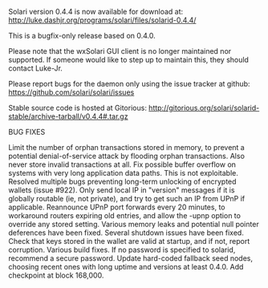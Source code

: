 Solari version 0.4.4 is now available for download at:
http://luke.dashjr.org/programs/solari/files/solarid-0.4.4/

This is a bugfix-only release based on 0.4.0.

Please note that the wxSolari GUI client is no longer maintained nor supported. If someone would like to step up to maintain this, they should contact Luke-Jr.

Please report bugs for the daemon only using the issue tracker at github:
https://github.com/solari/solari/issues

Stable source code is hosted at Gitorious:
http://gitorious.org/solari/solarid-stable/archive-tarball/v0.4.4#.tar.gz

BUG FIXES

Limit the number of orphan transactions stored in memory, to prevent a potential denial-of-service attack by flooding orphan transactions. Also never store invalid transactions at all.
Fix possible buffer overflow on systems with very long application data paths. This is not exploitable.
Resolved multiple bugs preventing long-term unlocking of encrypted wallets (issue #922).
Only send local IP in "version" messages if it is globally routable (ie, not private), and try to get such an IP from UPnP if applicable.
Reannounce UPnP port forwards every 20 minutes, to workaround routers expiring old entries, and allow the -upnp option to override any stored setting.
Various memory leaks and potential null pointer deferences have been
fixed.
Several shutdown issues have been fixed.
Check that keys stored in the wallet are valid at startup, and if not,
report corruption.
Various build fixes.
If no password is specified to solarid, recommend a secure password.
Update hard-coded fallback seed nodes, choosing recent ones with long uptime and versions at least 0.4.0.
Add checkpoint at block 168,000.

